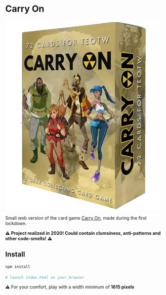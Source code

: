 # Carry On

<img src="src/assets/box.webp" alt="drawing"/>

Small web version of the card game [Carry On](https://boardgamegeek.com/boardgame/217723/carry-gear-collecting-card-game), made during the first lockdown.

:warning: **Project realized in 2020! Could contain clumsiness, anti-patterns and other code-smells!** :warning:

## Install

```bash
npm install

# launch index.html on your browser
```

:warning: For your comfort, play with a width minimum of **1615 pixels**